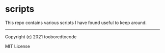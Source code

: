 # scripts

This repo contains various scripts I have found useful to keep around.

---

Copyright (c) 2021 tooboredtocode

MIT License

